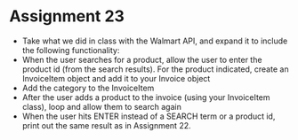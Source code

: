 # Assignment 23
* Take what we did in class with the Walmart API, and expand it to include the following functionality:
* When the user searches for a product, allow the user to enter the product id (from the search results). For the product indicated, create an InvoiceItem object and add it to your Invoice object
* Add the category to the InvoiceItem
* After the user adds a product to the invoice (using your InvoiceItem class), loop and allow them to search again
* When the user hits ENTER instead of a SEARCH term or a product id, print out the same result as in Assignment 22.
